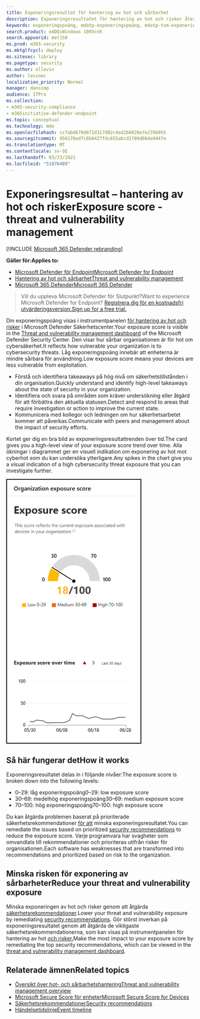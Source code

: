 ```yaml
---
title: Exponeringsresultat för hantering av hot och sårbarhet
description: Exponeringsresultatet för hantering av hot och risker återspeglar hur sårbar organisationen är för hot om cybersäkerhet.
keywords: exponeringspoäng, mdatp-exponeringspoäng, mdatp-tvm-exponeringsresultat, exponeringspoäng för organisation, exponeringsresultat för tvmorganisation, hantering av hot och sårbarhet, Microsoft Defender för Slutpunkt
search.product: eADQiWindows 10XVcnh
search.appverid: met150
ms.prod: m365-security
ms.mktglfcycl: deploy
ms.sitesec: library
ms.pagetype: security
ms.author: ellevin
author: levinec
localization_priority: Normal
manager: dansimp
audience: ITPro
ms.collection:
- m365-security-compliance
- m365initiative-defender-endpoint
ms.topic: conceptual
ms.technology: mde
ms.openlocfilehash: cc7abd678d6f2d317d02c4ed2b8028e7e270b055
ms.sourcegitcommit: 956176ed7c8b8427fdc655abcd1709d86da9447e
ms.translationtype: MT
ms.contentlocale: sv-SE
ms.lasthandoff: 03/23/2021
ms.locfileid: "51076489"
---
```

# <a name="exposure-score---threat-and-vulnerability-management"></a><span data-ttu-id="a19d9-104">Exponeringsresultat – hantering av hot och risker</span><span class="sxs-lookup"><span data-stu-id="a19d9-104">Exposure score - threat and vulnerability management</span></span>

[!INCLUDE [Microsoft 365 Defender rebranding](../../includes/microsoft-defender.md)]

<span data-ttu-id="a19d9-105">**Gäller för:**</span><span class="sxs-lookup"><span data-stu-id="a19d9-105">**Applies to:**</span></span>

- [<span data-ttu-id="a19d9-106">Microsoft Defender för Endpoint</span><span class="sxs-lookup"><span data-stu-id="a19d9-106">Microsoft Defender for Endpoint</span></span>](https://go.microsoft.com/fwlink/?linkid=2154037)
- [<span data-ttu-id="a19d9-107">Hantering av hot och sårbarhet</span><span class="sxs-lookup"><span data-stu-id="a19d9-107">Threat and vulnerability management</span></span>](next-gen-threat-and-vuln-mgt.md)
- [<span data-ttu-id="a19d9-108">Microsoft 365 Defender</span><span class="sxs-lookup"><span data-stu-id="a19d9-108">Microsoft 365 Defender</span></span>](https://go.microsoft.com/fwlink/?linkid=2118804)

><span data-ttu-id="a19d9-109">Vill du uppleva Microsoft Defender för Slutpunkt?</span><span class="sxs-lookup"><span data-stu-id="a19d9-109">Want to experience Microsoft Defender for Endpoint?</span></span> [<span data-ttu-id="a19d9-110">Registrera dig för en kostnadsfri utvärderingsversion.</span><span class="sxs-lookup"><span data-stu-id="a19d9-110">Sign up for a free trial.</span></span>](https://www.microsoft.com/microsoft-365/windows/microsoft-defender-atp?ocid=docs-wdatp-portaloverview-abovefoldlink)

<span data-ttu-id="a19d9-111">Din exponeringspoäng visas i instrumentpanelen [för hantering av hot och risker](tvm-dashboard-insights.md) i Microsoft Defender Säkerhetscenter.</span><span class="sxs-lookup"><span data-stu-id="a19d9-111">Your exposure score is visible in the [Threat and vulnerability management dashboard](tvm-dashboard-insights.md) of the Microsoft Defender Security Center.</span></span> <span data-ttu-id="a19d9-112">Den visar hur sårbar organisationen är för hot om cybersäkerhet.</span><span class="sxs-lookup"><span data-stu-id="a19d9-112">It reflects how vulnerable your organization is to cybersecurity threats.</span></span> <span data-ttu-id="a19d9-113">Låg exponeringspoäng innebär att enheterna är mindre sårbara för användning.</span><span class="sxs-lookup"><span data-stu-id="a19d9-113">Low exposure score means your devices are less vulnerable from exploitation.</span></span>

- <span data-ttu-id="a19d9-114">Förstå och identifiera takeaways på hög nivå om säkerhetstillstånden i din organisation.</span><span class="sxs-lookup"><span data-stu-id="a19d9-114">Quickly understand and identify high-level takeaways about the state of security in your organization.</span></span>
- <span data-ttu-id="a19d9-115">Identifiera och svara på områden som kräver undersökning eller åtgärd för att förbättra den aktuella statusen.</span><span class="sxs-lookup"><span data-stu-id="a19d9-115">Detect and respond to areas that require investigation or action to improve the current state.</span></span>
- <span data-ttu-id="a19d9-116">Kommunicera med kollegor och ledningen om hur säkerhetsarbetet kommer att påverkas.</span><span class="sxs-lookup"><span data-stu-id="a19d9-116">Communicate with peers and management about the impact of security efforts.</span></span>

<span data-ttu-id="a19d9-117">Kortet ger dig en bra bild av exponeringsresultattrenden över tid.</span><span class="sxs-lookup"><span data-stu-id="a19d9-117">The card gives you a high-level view of your exposure score trend over time.</span></span> <span data-ttu-id="a19d9-118">Alla ökningar i diagrammet ger en visuell indikation om exponering av hot mot cyberhot som du kan undersöka ytterligare.</span><span class="sxs-lookup"><span data-stu-id="a19d9-118">Any spikes in the chart give you a visual indication of a high cybersecurity threat exposure that you can investigate further.</span></span>

![Exponeringsresultatkort](images/tvm_exp_score.png)

## <a name="how-it-works"></a><span data-ttu-id="a19d9-120">Så här fungerar det</span><span class="sxs-lookup"><span data-stu-id="a19d9-120">How it works</span></span>

<span data-ttu-id="a19d9-121">Exponeringsresultatet delas in i följande nivåer:</span><span class="sxs-lookup"><span data-stu-id="a19d9-121">The exposure score is broken down into the following levels:</span></span>

- <span data-ttu-id="a19d9-122">0–29: låg exponeringspoäng</span><span class="sxs-lookup"><span data-stu-id="a19d9-122">0–29: low exposure score</span></span>
- <span data-ttu-id="a19d9-123">30–69: medelhög exponeringspoäng</span><span class="sxs-lookup"><span data-stu-id="a19d9-123">30–69: medium exposure score</span></span>
- <span data-ttu-id="a19d9-124">70–100: hög exponeringspoäng</span><span class="sxs-lookup"><span data-stu-id="a19d9-124">70–100: high exposure score</span></span>

<span data-ttu-id="a19d9-125">Du kan åtgärda problemen baserat på prioriterade säkerhetsrekommendationer [för att](tvm-security-recommendation.md) minska exponeringsresultatet.</span><span class="sxs-lookup"><span data-stu-id="a19d9-125">You can remediate the issues based on prioritized [security recommendations](tvm-security-recommendation.md) to reduce the exposure score.</span></span> <span data-ttu-id="a19d9-126">Varje programvara har svagheter som omvandlats till rekommendationer och prioriteras utifrån risker för organisationen.</span><span class="sxs-lookup"><span data-stu-id="a19d9-126">Each software has weaknesses that are transformed into recommendations and prioritized based on risk to the organization.</span></span>

## <a name="reduce-your-threat-and-vulnerability-exposure"></a><span data-ttu-id="a19d9-127">Minska risken för exponering av sårbarheter</span><span class="sxs-lookup"><span data-stu-id="a19d9-127">Reduce your threat and vulnerability exposure</span></span>

<span data-ttu-id="a19d9-128">Minska exponeringen av hot och risker genom att åtgärda [säkerhetsrekommendationer](tvm-security-recommendation.md).</span><span class="sxs-lookup"><span data-stu-id="a19d9-128">Lower your threat and vulnerability exposure by remediating [security recommendations](tvm-security-recommendation.md).</span></span> <span data-ttu-id="a19d9-129">Gör störst inverkan på exponeringsresultatet genom att åtgärda de viktigaste säkerhetsrekommendationerna, som kan visas på instrumentpanelen för hantering av hot [och risker.](tvm-dashboard-insights.md)</span><span class="sxs-lookup"><span data-stu-id="a19d9-129">Make the most impact to your exposure score by remediating the top security recommendations, which can be viewed in the [threat and vulnerability management dashboard](tvm-dashboard-insights.md).</span></span>

## <a name="related-topics"></a><span data-ttu-id="a19d9-130">Relaterade ämnen</span><span class="sxs-lookup"><span data-stu-id="a19d9-130">Related topics</span></span>

- [<span data-ttu-id="a19d9-131">Översikt över hot- och sårbarhetshantering</span><span class="sxs-lookup"><span data-stu-id="a19d9-131">Threat and vulnerability management overview</span></span>](next-gen-threat-and-vuln-mgt.md)
- [<span data-ttu-id="a19d9-132">Microsoft Secure Score för enheter</span><span class="sxs-lookup"><span data-stu-id="a19d9-132">Microsoft Secure Score for Devices</span></span>](tvm-microsoft-secure-score-devices.md)
- [<span data-ttu-id="a19d9-133">Säkerhetsrekommendationer</span><span class="sxs-lookup"><span data-stu-id="a19d9-133">Security recommendations</span></span>](tvm-security-recommendation.md)
- [<span data-ttu-id="a19d9-134">Händelsetidslinje</span><span class="sxs-lookup"><span data-stu-id="a19d9-134">Event timeline</span></span>](threat-and-vuln-mgt-event-timeline.md)
